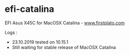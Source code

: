 # efi-catalina
EFI Asus X45C for MacOSX Catalina - www.firstplato.com

Logs :
- 23.10.2019 tested on 10.15.1
- Still waiting for stable release of MacOSX Catalina
